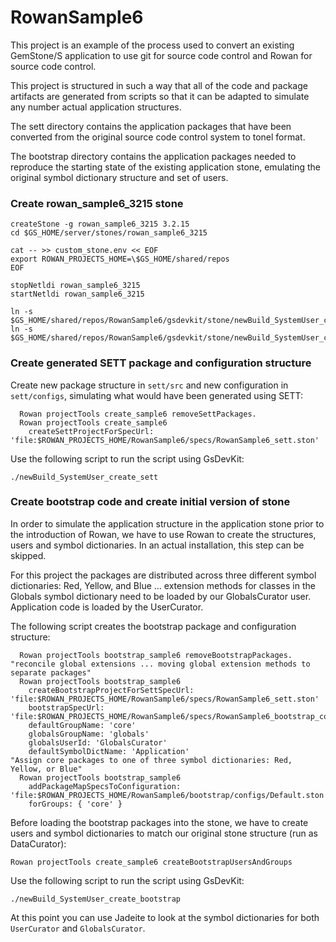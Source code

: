 # RowanSample6
This project is an example of the process used to convert an existing GemStone/S application to use git for source code control and Rowan for source code control.

This project is structured in such a way that all of the code and package artifacts are generated from scripts so that it can be adapted to simulate any number actual application structures.

The sett directory contains the application packages that have been converted from the original source code control system to tonel format.

The bootstrap directory contains the application packages needed to reproduce the starting state of the existing application stone, emulating the original symbol dictionary structure and set of users.

   
### Create rowan_sample6_3215 stone
```
createStone -g rowan_sample6_3215 3.2.15
cd $GS_HOME/server/stones/rowan_sample6_3215

cat -- >> custom_stone.env << EOF
export ROWAN_PROJECTS_HOME=\$GS_HOME/shared/repos
EOF

stopNetldi rowan_sample6_3215
startNetldi rowan_sample6_3215

ln -s $GS_HOME/shared/repos/RowanSample6/gsdevkit/stone/newBuild_SystemUser_create_sett
ln -s $GS_HOME/shared/repos/RowanSample6/gsdevkit/stone/newBuild_SystemUser_create_bootstrap
```
### Create generated SETT package and configuration structure
Create new package structure in `sett/src` and new configuration in `sett/configs`, simulating what would have been generated using SETT:

```smalltalk
  Rowan projectTools create_sample6 removeSettPackages.
  Rowan projectTools create_sample6
    createSettProjectForSpecUrl: 'file:$ROWAN_PROJECTS_HOME/RowanSample6/specs/RowanSample6_sett.ston'
```

Use the following script to run the script using GsDevKit:

```
./newBuild_SystemUser_create_sett
```
### Create bootstrap code and create initial version of stone
In order to simulate the application structure in the application stone prior to the introduction of Rowan, we have to use Rowan to create the structures, users and symbol dictionaries. In an actual installation, this step can be skipped.

For this project the packages are distributed across three different symbol dictionaries: Red, Yellow, and Blue ... extension methods for classes in the Globals symbol dictionary need to be loaded by our GlobalsCurator user. Application code is loaded by the UserCurator.

The following script creates the bootstrap package and configuration structure:
```smalltalk
  Rowan projectTools bootstrap_sample6 removeBootstrapPackages.
"reconcile global extensions ... moving global extension methods to separate packages"
  Rowan projectTools bootstrap_sample6
    createBootstrapProjectForSettSpecUrl: 'file:$ROWAN_PROJECTS_HOME/RowanSample6/specs/RowanSample6_sett.ston' 
    bootstrapSpecUrl: 'file:$ROWAN_PROJECTS_HOME/RowanSample6/specs/RowanSample6_bootstrap_core.ston' 
    defaultGroupName: 'core' 
    globalsGroupName: 'globals' 
    globalsUserId: 'GlobalsCurator' 
    defaultSymbolDictName: 'Application'
"Assign core packages to one of three symbol dictionaries: Red, Yellow, or Blue"
  Rowan projectTools bootstrap_sample6
    addPackageMapSpecsToConfiguration: 'file:$ROWAN_PROJECTS_HOME/RowanSample6/bootstrap/configs/Default.ston' 
    forGroups: { 'core' }

```
Before loading the bootstrap packages into the stone, we have to create users and symbol dictionaries to match our original stone structure (run as DataCurator):
```Smalltalk
Rowan projectTools create_sample6 createBootstrapUsersAndGroups
```

Use the following script to run the script using GsDevKit:
```
./newBuild_SystemUser_create_bootstrap
```
At this point you can use Jadeite to look at the symbol dictionaries for both `UserCurator` and `GlobalsCurator`.
